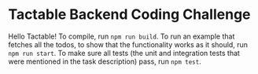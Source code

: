 # Tactable Backend Coding Challenge

Hello Tactable! To compile, run `npm run build`. To run an example that fetches all the todos, to show that the functionality works as it should, run `npm run start`. To make sure all tests (the unit and integration tests that were mentioned in the task description) pass, run `npm test`.
